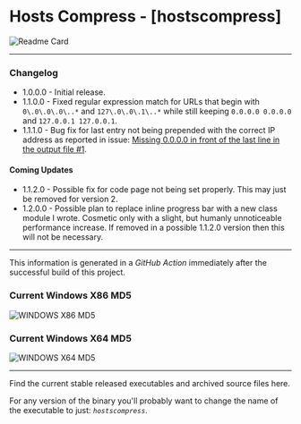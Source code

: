 # Hosts Compress - [hostscompress]

![Readme Card](https://github-readme-stats.vercel.app/api/pin/?username=Lateralus138&repo=hosts-compress-windows)

---

### Changelog

  - 1.0.0.0 - Initial release.
  - 1.1.0.0 - Fixed regular expression match for URLs that begin with `0\.0\.0\.0\..*` and `127\.0\.0\.1\..*` while still keeping `0.0.0.0 0.0.0.0` and `127.0.0.1 127.0.0.1`.
  - 1.1.1.0 - Bug fix for last entry not being prepended with the correct IP address as reported in issue: [Missing 0.0.0.0 in front of the last line in the output file #1](https://github.com/Lateralus138/hosts-compress-windows/issues/1).

#### Coming Updates
  - 1.1.2.0 - Possible fix for code page not being set properly. This may just be removed for version 2.
  - 1.2.0.0 - Possible plan to replace inline progress bar with a new class module I wrote. Cosmetic only with a slight, but humanly unnoticeable performance increase. If removed in a possible 1.1.2.0 version then this will not be necessary.

---

This information is generated in a *GitHub Action* immediately after the successful build of this project.

### Current Windows X86 MD5

![WINDOWS X86 MD5](https://img.shields.io/endpoint?url=https://raw.githubusercontent.com/Lateralus138/hosts-compress-windows/master/docs/json/hostscompress_x86_md5.json)

### Current Windows X64 MD5

![WINDOWS X64 MD5](https://img.shields.io/endpoint?url=https://raw.githubusercontent.com/Lateralus138/hosts-compress-windows/master/docs/json/hostscompress_x64_md5.json)

---

Find the current stable released executables and archived source files here.

For any version of the binary you&#39;ll probably want to change the name of the executable to just&#58; *`hostscompress`*&#46;
